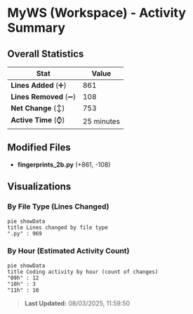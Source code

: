 # MyWS (Workspace) - Activity Summary 

## Overall Statistics

| Stat                   | Value                                                             |
| ---------------------- | ----------------------------------------------------------------- |
| **Lines Added** (➕)   | 861                                          |
| **Lines Removed** (➖) | 108                                        |
| **Net Change** (↕)    | 753                |
| **Active Time** (⌚)   | 25 minutes |


## Modified Files
- **fingerprints_2b.py** (+861, -108)

## Visualizations

### By File Type (Lines Changed)

```mermaid
pie showData
title Lines changed by file type
".py" : 969
```

### By Hour (Estimated Activity Count)

```mermaid
pie showData
title Coding activity by hour (count of changes)
"09h" : 12
"10h" : 3
"11h" : 10
```


> **Last Updated:** 08/03/2025, 11:59:50